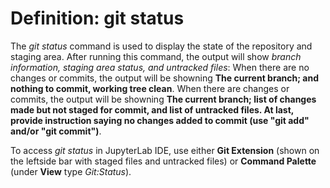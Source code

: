 # Definition: git status
The *git status* command is used to display the state of the repository and staging area. After running this command, the output will show *branch information, staging area status, and untracked files*:
When there are no changes or commits, the output will be showning **The current branch; and nothing to commit, working tree clean**.
When there are changes or commits, the output will be showning **The current branch; list of changes made but not staged for commit, and list of untracked files. At last, provide instruction saying no changes added to commit (use "git add" and/or "git commit")**.

To access *git status* in JupyterLab IDE, use either **Git Extension** (shown on the leftside bar with staged files and untracked files) or **Command Palette** (under **View** type *Git:Status*). 